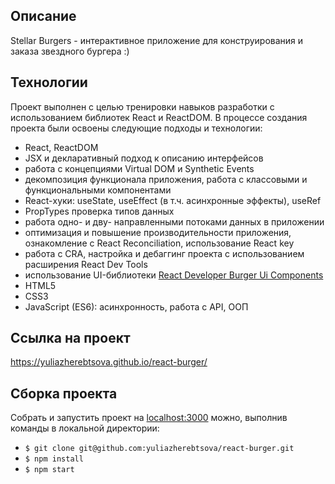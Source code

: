## Описание

Stellar Burgers - интерактивное приложение для конструирования и заказа звездного бургера :)

## Технологии

Проект выполнен с целью тренировки навыков разработки с использованием библиотек React и ReactDOM. В процессе создания проекта были освоены следующие подходы и технологии:

- React, ReactDOM
- JSX и декларативный подход к описанию интерфейсов
- работа с концепциями Virtual DOM и Synthetic Events
- декомпозиция функционала приложения, работа с классовыми и функциональными компонентами
- React-хуки: useState, useEffect (в т.ч. асинхронные эффекты), useRef
- PropTypes проверка типов данных
- работа одно- и дву- направленными потоками данных в приложении
- оптимизация и повышение производительности приложения, ознакомление с React Reconciliation, использование React key
- работа с CRA, настройка и дебаггинг проекта с использованием расширения React Dev Tools 
- использование UI-библиотеки [React Developer Burger Ui Components](https://yandex-praktikum.github.io/react-developer-burger-ui-components/docs/)
- HTML5
- CSS3
- JavaScript (ES6): асинхронность, работа с API, ООП

## Ссылка на проект

https://yuliazherebtsova.github.io/react-burger/

## Сборка проекта

Собрать и запустить проект на [localhost:3000](http://localhost:3000) можно, выполнив команды в локальной директории:

- `$ git clone git@github.com:yuliazherebtsova/react-burger.git`
- `$ npm install`
- `$ npm start`